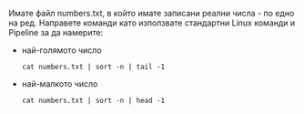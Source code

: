 Имате файл numbers.txt, в който имате записани реални числа - по едно на ред. Направете команди като използвате стандартни Linux команди и Pipeline за да намерите:

- най-голямото число

  ```cat numbers.txt | sort -n | tail -1```


- най-малкото число

  ```cat numbers.txt | sort -n | head -1```